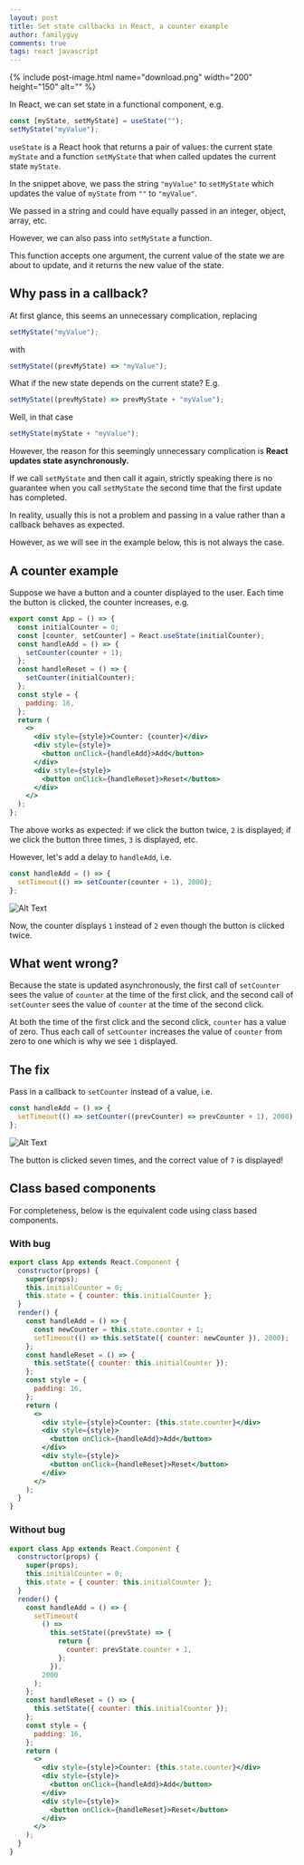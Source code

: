```yaml
---
layout: post
title: Set state callbacks in React, a counter example
author: familyguy
comments: true
tags: react javascript
---
```


{% include post-image.html name="download.png" width="200" height="150" alt="" %}

In React, we can set state in a functional component, e.g.

```js
const [myState, setMyState] = useState("");
setMyState("myValue");
```

`useState` is a React hook that returns a pair of values: the current state
`myState` and a function `setMyState` that when called updates the current state
`myState`.

In the snippet above, we pass the string `"myValue"` to `setMyState` which
updates the value of `myState` from `""` to `"myValue"`.

We passed in a string and could have equally passed in an integer, object,
array, etc.

However, we can also pass into `setMyState` a function.

This function accepts one argument, the current value of the state we are about
to update, and it returns the new value of the state.

## Why pass in a callback?

At first glance, this seems an unnecessary complication, replacing

```js
setMyState("myValue");
```

with

```js
setMyState((prevMyState) => "myValue");
```

What if the new state depends on the current state? E.g.

```js
setMyState((prevMyState) => prevMyState + "myValue");
```

Well, in that case

```js
setMyState(myState + "myValue");
```

However, the reason for this seemingly unnecessary complication is **React
updates state asynchronously.**

If we call `setMyState` and then call it again, strictly speaking there is no
guarantee when you call `setMyState` the second time that the first update has
completed.

In reality, usually this is not a problem and passing in a value rather than a
callback behaves as expected.

However, as we will see in the example below, this is not always the case.

## A counter example

Suppose we have a button and a counter displayed to the user. Each time the
button is clicked, the counter increases, e.g.

```jsx
export const App = () => {
  const initialCounter = 0;
  const [counter, setCounter] = React.useState(initialCounter);
  const handleAdd = () => {
    setCounter(counter + 1);
  };
  const handleReset = () => {
    setCounter(initialCounter);
  };
  const style = {
    padding: 16,
  };
  return (
    <>
      <div style={style}>Counter: {counter}</div>
      <div style={style}>
        <button onClick={handleAdd}>Add</button>
      </div>
      <div style={style}>
        <button onClick={handleReset}>Reset</button>
      </div>
    </>
  );
};
```

The above works as expected: if we click the button twice, `2` is displayed; if
we click the button three times, `3` is displayed, etc.

However, let's add a delay to `handleAdd`, i.e.

```js
const handleAdd = () => {
  setTimeout(() => setCounter(counter + 1), 2000);
};
```

![Alt Text](/assets/gifs/posts/2020-12-22-set-state-callbacks-in-react-a-counter-example/demo1.gif)

Now, the counter displays `1` instead of `2` even though the button is clicked
twice.

## What went wrong?

Because the state is updated asynchronously, the first call of `setCounter` sees
the value of `counter` at the time of the first click, and the second call of
`setCounter` sees the value of `counter` at the time of the second click.

At both the time of the first click and the second click, `counter` has a value
of zero. Thus each call of `setCounter` increases the value of `counter` from
zero to one which is why we see `1` displayed.

## The fix

Pass in a callback to `setCounter` instead of a value, i.e.

```js
const handleAdd = () => {
  setTimeout(() => setCounter((prevCounter) => prevCounter + 1), 2000);
};
```

![Alt Text](/assets/gifs/posts/2020-12-22-set-state-callbacks-in-react-a-counter-example/demo2.gif)

The button is clicked seven times, and the correct value of `7` is displayed!

## Class based components

For completeness, below is the equivalent code using class based components.

### With bug

```jsx
export class App extends React.Component {
  constructor(props) {
    super(props);
    this.initialCounter = 0;
    this.state = { counter: this.initialCounter };
  }
  render() {
    const handleAdd = () => {
      const newCounter = this.state.counter + 1;
      setTimeout(() => this.setState({ counter: newCounter }), 2000);
    };
    const handleReset = () => {
      this.setState({ counter: this.initialCounter });
    };
    const style = {
      padding: 16,
    };
    return (
      <>
        <div style={style}>Counter: {this.state.counter}</div>
        <div style={style}>
          <button onClick={handleAdd}>Add</button>
        </div>
        <div style={style}>
          <button onClick={handleReset}>Reset</button>
        </div>
      </>
    );
  }
}
```

### Without bug

```jsx
export class App extends React.Component {
  constructor(props) {
    super(props);
    this.initialCounter = 0;
    this.state = { counter: this.initialCounter };
  }
  render() {
    const handleAdd = () => {
      setTimeout(
        () =>
          this.setState((prevState) => {
            return {
              counter: prevState.counter + 1,
            };
          }),
        2000
      );
    };
    const handleReset = () => {
      this.setState({ counter: this.initialCounter });
    };
    const style = {
      padding: 16,
    };
    return (
      <>
        <div style={style}>Counter: {this.state.counter}</div>
        <div style={style}>
          <button onClick={handleAdd}>Add</button>
        </div>
        <div style={style}>
          <button onClick={handleReset}>Reset</button>
        </div>
      </>
    );
  }
}
```
